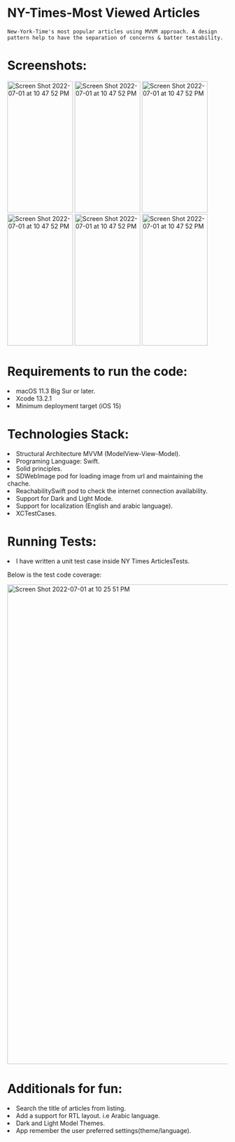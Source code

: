 # NY-Times-Most Viewed Articles
    New-York-Time's most popular articles using MVVM approach. A design pattern help to have the separation of concerns & batter testability.
# Screenshots:
<p float="left">
    <img width="150" height="300" alt="Screen Shot 2022-07-01 at 10 47 52 PM" src="https://user-images.githubusercontent.com/108489888/176949502-7efd3eb0-f9f2-4804-b5f4-15a925dae999.png">
    <img width="150" height="300" alt="Screen Shot 2022-07-01 at 10 47 52 PM" src="https://user-images.githubusercontent.com/108489888/176950784-a6b00a4b-35f6-4ad1-8738-4a8b2aace36b.png">
    <img width="150" height="300" alt="Screen Shot 2022-07-01 at 10 47 52 PM" src="https://user-images.githubusercontent.com/108489888/176951031-4525ada5-01dd-4e84-a1da-3d11acc6615e.png">
    <img width="150" height="300" alt="Screen Shot 2022-07-01 at 10 47 52 PM" src="https://user-images.githubusercontent.com/108489888/176951383-27c240e0-0a14-476e-b26b-40f20f2a4fe4.png">
    <img width="150" height="300" alt="Screen Shot 2022-07-01 at 10 47 52 PM" src="https://user-images.githubusercontent.com/108489888/176951571-5a205494-53ff-4f9c-8646-7bdadcdb2147.png">
    <img width="150" height="300" alt="Screen Shot 2022-07-01 at 10 47 52 PM" src="https://user-images.githubusercontent.com/108489888/176951586-3b1c29b4-0bd9-4b42-8b4d-6681a9489b9a.png">
</p>



# Requirements to run the code:
   <li>macOS 11.3 Big Sur or later.</li>
   <li>Xcode 13.2.1</li>
   <li>Minimum deployment target (iOS 15)</li>
   
# Technologies Stack:
  <li>Structural Architecture MVVM (ModelView-View-Model).</li>
  <li>Programing Language: Swift.</li>
  <li>Solid principles.</li>
  <li>SDWebImage pod for loading image from url and maintaining the chache.</li>
  <li>ReachabilitySwift pod to check the internet connection availability.</li>
  <li>Support for Dark and Light Mode.</li>
  <li>Support for localization (English and arabic language).</li>
  <li>XCTestCases.</li>

# Running Tests:
  <li>I have written a unit test case inside NY Times ArticlesTests.</li>
  
  <p>Below is the test code coverage:</p>
  
<img width="1094" alt="Screen Shot 2022-07-01 at 10 25 51 PM" src="https://user-images.githubusercontent.com/108489888/176949315-97ec08b1-1b3a-4ad3-8dde-27d5ff594453.png">

# Additionals for fun:
  <li>Search the title of articles from listing.</li>
  <li>Add a support for RTL layout. i.e Arabic language.</li>
  <li>Dark and Light Model Themes.</li>
  <li>App remember the user preferred settings(theme/language).</li>


